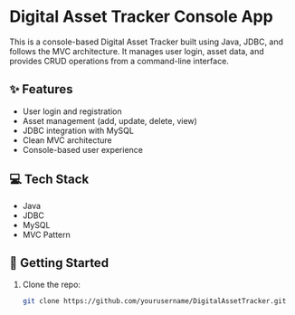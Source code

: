 # Digital Asset Tracker Console App

This is a console-based Digital Asset Tracker built using Java, JDBC, and follows the MVC architecture. It manages user login, asset data, and provides CRUD operations from a command-line interface.

## ✨ Features
- User login and registration
- Asset management (add, update, delete, view)
- JDBC integration with MySQL
- Clean MVC architecture
- Console-based user experience

## 💻 Tech Stack
- Java
- JDBC
- MySQL
- MVC Pattern

## 🚀 Getting Started
1. Clone the repo:
   ```bash
   git clone https://github.com/yourusername/DigitalAssetTracker.git
